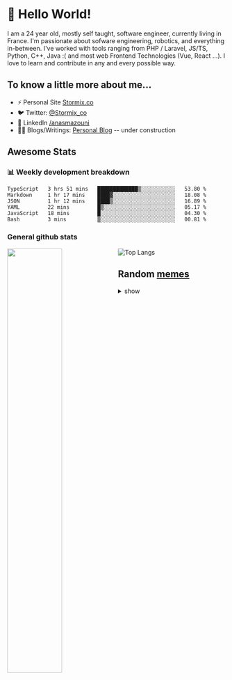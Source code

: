 # 👋 Hello World!

I am a 24 year old, mostly self taught, software engineer, currently living in France. I'm passionate about sofware engineering, robotics, and everything in-between. I've worked with tools ranging from PHP / Laravel, JS/TS, Python, C++, Java :( and most web Frontend Technologies (Vue, React ...). I love to learn and contribute in any and every possible way.

## To know a little more about me...

- ⚡ Personal Site [Stormix.co](http://stormix.co/)
- 🐦 Twitter: [@Stormix_co](https://twitter.com/stormix_co)
- 👥 LinkedIn [/anasmazouni](https://linkedin.com/in/anasmazouni)
- 👨‍💻 Blogs/Writings: [Personal Blog](https://blog.anasmazouni.dev/) -- under construction

## Awesome Stats

### :bar_chart: Weekly development breakdown

<!--START_SECTION:waka-->

```text
TypeScript   3 hrs 51 mins   █████████████▒░░░░░░░░░░░   53.80 %
Markdown     1 hr 17 mins    ████▓░░░░░░░░░░░░░░░░░░░░   18.08 %
JSON         1 hr 12 mins    ████▒░░░░░░░░░░░░░░░░░░░░   16.89 %
YAML         22 mins         █▒░░░░░░░░░░░░░░░░░░░░░░░   05.17 %
JavaScript   18 mins         █░░░░░░░░░░░░░░░░░░░░░░░░   04.30 %
Bash         3 mins          ▒░░░░░░░░░░░░░░░░░░░░░░░░   00.81 %
```

<!--END_SECTION:waka-->


### General github stats

[<img align="left" width="50%" src="https://github-readme-stats.vercel.app/api?username=stormix&count_private=true&show_icons=true&theme=radical" />](https://github-readme-stats.vercel.app/api?username=stormix&count_private=true&show_icons=true&theme=radical)
![Top Langs](https://github-readme-stats.vercel.app/api/top-langs/?username=stormix&hide=TeX&layout=compact&theme=radical)


## Random [memes](https://github.com/Stormix/memes/)
<details>
<summary> show
</summary>
  
  ![meme](https://memes.stormix.co/send/memes)
</details>


